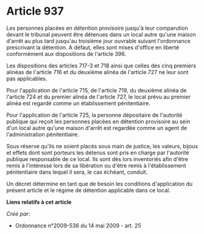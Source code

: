 # Article 937

Les personnes placées en détention provisoire jusqu'à leur comparution devant le tribunal peuvent être détenues dans un local
autre qu'une maison d'arrêt au plus tard jusqu'au troisième jour ouvrable suivant l'ordonnance prescrivant la détention. A
défaut, elles sont mises d'office en liberté conformément aux dispositions de l'article 396. 

Les dispositions des articles 717-3 et 718 ainsi que celles des cinq premiers alinéas de l'article 716 et du deuxième alinéa
de l'article 727 ne leur sont pas applicables. 

Pour l'application de l'article 715, de l'article 719, du deuxième alinéa de l'article 724 et du premier alinéa de l'article
727, le local prévu au premier alinéa est regardé comme un établissement pénitentiaire. 

Pour l'application de l'article 725, la personne dépositaire de l'autorité publique qui reçoit les personnes placées en
détention provisoire au sein d'un local autre qu'une maison d'arrêt est regardée comme un agent de l'administration
pénitentiaire. 

Sous réserve qu'ils ne soient placés sous main de justice, les valeurs, bijoux et effets dont sont porteurs les détenus sont
pris en charge par l'autorité publique responsable de ce local. Ils sont dès lors inventoriés afin d'être remis à l'intéressé
lors de sa libération ou d'être remis à l'établissement pénitentiaire dans lequel il sera, le cas échéant, conduit. 

Un décret détermine en tant que de besoin les conditions d'application du présent article et le régime de détention
applicable dans ce local.

**Liens relatifs à cet article**

_Créé par_:

  - Ordonnance n°2009-536 du 14 mai 2009 - art. 25

